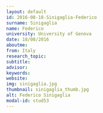 ```yaml
---
layout: default 
id: 2016-08-18-Sinigaglia-Federico
surname: Sinigaglia
name: Federico
university: University of Genova
date: 18/08/2016
aboutme: 
from: Italy
research_topic: 
subtitle: 
advisor: 
keywords: 
website: 
img: sinigaglia.jpg
thumbnail: sinigaglia_thumb.jpg
alt: Federico Sinigaglia
modal-id: stud53
---
```

